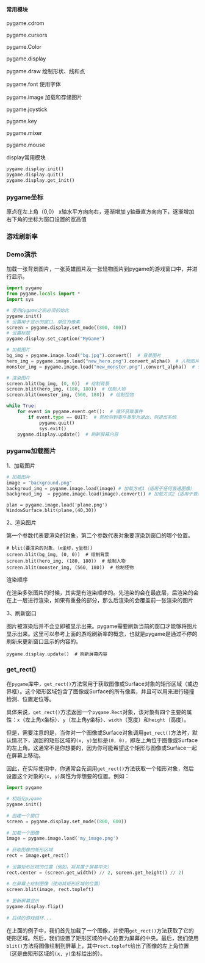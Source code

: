 #### 常用模块

pygame.cdrom

pygame.cursors

pygame.Color

pygame.display

pygame.draw 绘制形状、线和点

pygame.font 使用字体

pygame.image 加载和存储图片

pygame.joystick

pygame.key

pygame.mixer

pygame.mouse

display常用模块

```python
pygame.display.init()
pygame.display.quit()
pygame.display.get_init()
```



### pygame坐标

原点在左上角（0,0）
x轴水平方向向右，逐渐增加
y轴垂直方向向下，逐渐增加
右下角的坐标为窗口设置的宽高值
### 游戏刷新率
### Demo演示
加载一张背景图片，一张英雄图片及一张怪物图片到pygame的游戏窗口中，并进行显示。
```python
import pygame
from pygame.locals import *
import sys

# 使用pygame之前必须初始化
pygame.init()
# 设置用于显示的窗口，单位为像素
screen = pygame.display.set_mode((800, 400))
# 设置标题
pygame.display.set_caption("MyGame")

# 加载图片
bg_img = pygame.image.load("bg.jpg").convert()  # 背景图片
hero_img = pygame.image.load("new_hero.png").convert_alpha()  # 人物图片
monster_img = pygame.image.load("new_monster.png").convert_alpha()  # 怪物图片

# 渲染图片
screen.blit(bg_img, (0, 0))  # 绘制背景
screen.blit(hero_img, (180, 180))  # 绘制人物
screen.blit(monster_img, (560, 180))  # 绘制怪物

while True:
    for event in pygame.event.get():  # 循环获取事件
        if event.type == QUIT:  # 若检测到事件类型为退出，则退出系统
            pygame.quit()
            sys.exit()
    pygame.display.update()  # 刷新屏幕内容
```
### pygame加载图片
1、加载图片

```python
# 加载图片
image = "background.png"
backgroud_img = pygame.image.load(image) # 加载方式1（适用于任何普通图像）
backgroud_img  = pygame.image.load(image).convert() # 加载方式2（适用于普通图像，提高渲染速度）
```
```
plan = pygame.image.load('plane.png')
WindowSurface.blit(plane,(40,30))
```

2、渲染图片

第一个参数代表要渲染的对象，第二个参数代表对象要渲染到窗口的哪个位置。

```
# blit(要渲染的对象，（x坐标，y坐标）)
screen.blit(bg_img, (0, 0))  # 绘制背景
screen.blit(hero_img, (180, 180))  # 绘制人物
screen.blit(monster_img, (560, 180))  # 绘制怪物
```

渲染顺序

在渲染多张图片的时候，其实是有渲染顺序的。先渲染的会在最底层，后渲染的会在上一层进行渲染，如果有重叠的部分，那么后渲染的会覆盖前一张渲染的图片



3、刷新窗口

图片被渲染后并不会立即被显示出来。pygame需要刷新当前的窗口才能够将图片显示出来。这里可以参考上面的游戏刷新率的概念，也就是pygame是通过不停的刷新来更新窗口显示的内容的。

```
pygame.display.update()  # 刷新屏幕内容
```

### get_rect()

在`pygame`库中，`get_rect()`方法常用于获取图像或Surface对象的矩形区域（或边界框）。这个矩形区域包含了图像或Surface的所有像素，并且可以用来进行碰撞检测、位置定位等。

具体来说，`get_rect()`方法返回一个`pygame.Rect`对象，该对象有四个主要的属性：`x`（左上角x坐标）、`y`（左上角y坐标）、`width`（宽度）和`height`（高度）。

但是，需要注意的是，当你对一个图像或Surface对象调用`get_rect()`方法时，默认情况下，返回的矩形区域的`(x, y)`坐标是`(0, 0)`，即左上角位于图像或Surface的左上角。这通常不是你想要的，因为你可能希望这个矩形与图像或Surface一起在屏幕上移动。

因此，在实际使用中，你通常会先调用`get_rect()`方法获取一个矩形对象，然后设置这个对象的`(x, y)`属性为你想要的位置。例如：

```python
import pygame  
  
# 初始化pygame  
pygame.init()  
  
# 创建一个窗口  
screen = pygame.display.set_mode((800, 600))  
  
# 加载一个图像  
image = pygame.image.load('my_image.png')  
  
# 获取图像的矩形区域  
rect = image.get_rect()  
  
# 设置矩形区域的位置（例如，将其置于屏幕中央）  
rect.center = (screen.get_width() // 2, screen.get_height() // 2)  
  
# 在屏幕上绘制图像（使用其矩形区域的位置）  
screen.blit(image, rect.topleft)  
  
# 更新屏幕显示  
pygame.display.flip()  
  
# 后续的游戏循环...
```

在上面的例子中，我们首先加载了一个图像，并使用`get_rect()`方法获取了它的矩形区域。然后，我们设置了矩形区域的中心位置为屏幕的中央。最后，我们使用`blit()`方法将图像绘制到屏幕上，其中`rect.topleft`给出了图像的左上角位置（这是由矩形区域的`(x, y)`坐标给出的）。
